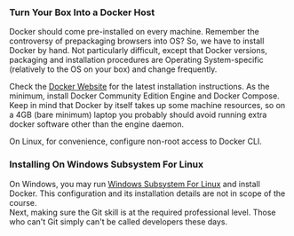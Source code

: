 ### Turn Your Box Into a Docker Host 

Docker should come pre-installed on every machine. Remember the controversy of prepackaging browsers into OS? So, we have to install Docker by hand. Not particularly difficult, except that Docker versions, packaging and installation procedures are Operating System-specific (relatively to the OS on your box) and change frequently. 

Check the [Docker Website](docker.com) for the latest installation instructions. As the minimum, install Docker Community Edition Engine and Docker Compose. Keep in mind that Docker by itself takes up some machine resources, so on a 4GB (bare minimum) laptop you probably should avoid running extra docker software other than the engine daemon. 

On Linux, for convenience, configure non-root access to Docker CLI.

### Installing On Windows Subsystem For Linux

On Windows, you may run [Windows Subsystem For Linux](https://docs.microsoft.com/en-us/windows/wsl/about) and install Docker. This configuration and its installation details are not in scope of the course. 
<br>
Next, making sure the Git skill is at the required professional level. Those who can't Git simply can't be called developers these days.